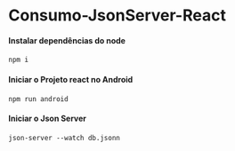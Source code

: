 # Consumo-JsonServer-React

#### Instalar dependências do node <h4>
~~~~node
npm i
~~~~

#### Iniciar o Projeto react no Android <h4>
~~~~node
npm run android
~~~~

#### Iniciar o Json Server <h4>
~~~~node
json-server --watch db.jsonn
~~~~
